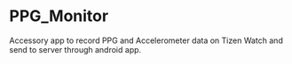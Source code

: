 # PPG_Monitor
Accessory app to record PPG and Accelerometer data on Tizen Watch and send to server through android app.
